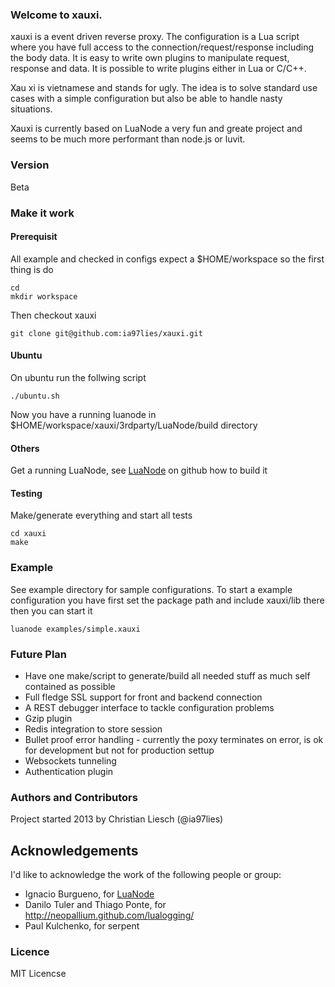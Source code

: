 ### Welcome to xauxi.
xauxi is a event driven reverse proxy. The configuration is a Lua script where you have full access to the connection/request/response including the body data. It is easy to write own plugins to manipulate request, response and data. It is possible to write plugins either in Lua or C/C++.

Xau xi is vietnamese and stands for ugly. The idea is to solve standard use cases with a simple configuration but also be able to handle nasty situations.

Xauxi is currently based on LuaNode a very fun and greate project and seems to be much more performant than node.js or luvit.

### Version
Beta

### Make it work
#### Prerequisit
All example and checked in configs expect a $HOME/workspace so the first thing is do
```
cd
mkdir workspace
```

Then checkout xauxi
```
git clone git@github.com:ia97lies/xauxi.git
```

#### Ubuntu
On ubuntu run the follwing script
```
./ubuntu.sh
```
Now you have a running luanode in $HOME/workspace/xauxi/3rdparty/LuaNode/build directory

#### Others
Get a running LuaNode, see [LuaNode](http://ignacio.github.com/LuaNode) on github how to build it

#### Testing
Make/generate everything and start all tests
```
cd xauxi
make
```

### Example
See example directory for sample configurations.
To start a example configuration you have first set the package path and include xauxi/lib there then you can start it

```
luanode examples/simple.xauxi
```

### Future Plan
 - Have one make/script to generate/build all needed stuff as much self contained as possible
 - Full fledge SSL support for front and backend connection
 - A REST debugger interface to tackle configuration problems
 - Gzip plugin
 - Redis integration to store session
 - Bullet proof error handling - currently the poxy terminates on error, is ok for development but not for production settup
 - Websockets tunneling
 - Authentication plugin

### Authors and Contributors
Project started 2013 by Christian Liesch (@ia97lies)

## Acknowledgements #
I'd like to acknowledge the work of the following people or group:

 - Ignacio Burgueno, for [LuaNode](http://ignacio.github.com/LuaNode)
 - Danilo Tuler and Thiago Ponte, for http://neopallium.github.com/lualogging/
 - Paul Kulchenko, for serpent


### Licence
MIT Licencse

